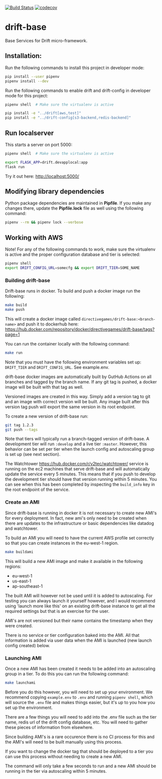 [![Build Status](https://github.com/directivegames/drift-base/workflows/Build%20and%20Test/badge.svg)](https://github.com/directivegames/drift-base)
[![codecov](https://codecov.io/gh/directivegames/drift-base/branch/develop/graph/badge.svg)](https://codecov.io/gh/directivegames/drift-base)


# drift-base
Base Services for Drift micro-framework.


## Installation:
Run the following commands to install this project in developer mode:

```bash
pip install --user pipenv
pipenv install --dev
```

Run the following commands to enable drift and drift-config in developer mode for this project:

```bash
pipenv shell  # Make sure the virtualenv is active

pip install -e "../drift[aws,test]"
pip install -e "../drift-config[s3-backend,redis-backend]"
```

## Run localserver
This starts a server on port 5000:

```bash
pipenv shell  # Make sure the virtualenv is active

export FLASK_APP=drift.devapplocal:app
flask run
```

Try it out here:
[http://localhost:5000/](http://localhost:5000/)


## Modifying library dependencies
Python package dependencies are maintained in **Pipfile**. If you make any changes there, update the **Pipfile.lock** file as well using the following command:

```bash
pipenv --rm && pipenv lock --verbose
```

## Working with AWS

Note! For any of the following commands to work, make sure the virtualenv is active and the proper configuration database and tier is selected:

```bash
pipenv shell
export DRIFT_CONFIG_URL=somecfg && export DRIFT_TIER=SOME_NAME
```

### Building drift-base
Drift-base runs in docker. To build and push a docker image run the following:
```bash
make build
make push
```

This will create a docker image called `directivegames/drift-base:<branch-name>` and push it to dockerhub here: https://hub.docker.com/repository/docker/directivegames/drift-base/tags?page=1

You can run the container locally with the following command:
```bash
make run
```
Note that you must have the following environment variables set up: `DRIFT_TIER` and `DRIFT_CONFIG_URL`. See example.env.

drift-base docker images are automatically built by GutHub Actions on all branches and tagged by the branch name. If any git tag is pushed, a docker image will be built with that tag as well.

Versioned images are created in this way. Simply add a version tag to git and an image with correct version will be built. Any image built after this version tag push will export the same version in its root endpoint.

To create a new version of drift-base run:
```bash
git tag 1.2.3
git push --tags
```

Note that tiers will typically run a branch-tagged version of drift-base. A development tier will run `:develop` and a live tier `:master`. However, this behavior can be set per tier when the launch config and autoscaling group is set up (see next section).

The Watchtower <https://hub.docker.com/r/v2tec/watchtower/> service is running on the ec2 machines that serve drift-base and will automatically update the service every 5 minutes. This means that if you push to develop the development tier should have that version running within 5 minutes. You can see when this has been completed by inspecting the `build_info` key in the root endpoint of the service.

### Create an AMI
Since drift-base is running in docker it is not necessary to create new AMI's for every deployment. In fact, new ami's only need to be created when there are updates to the infrastructure or basic dependencies like datadog and watchtower.

To build an AMI you will need to have the current AWS profile set correctly so that you can create instances in the eu-west-1 region.

```bash
make buildami
```

This will build a new AMI image and make it available in the following regions:
- eu-west-1
- us-east-1
- ap-southeast-1

The built AMI will however not be used until it is added to autoscaling. For testing you can always launch it yourself however, and I would recommend using 'launch more like this' on an existing drift-base instance to get all the required settings but that is an exercise for the user.

AMI's are not versioned but their name contains the timestamp when they were created. 

There is no service or tier configuration baked into the AMI. All that information is added via user data when the AMI is launched (new launch config created) below.

### Launching AMI
Once a new AMI has been created it needs to be added into an autoscaling group in a tier.
To do this you can run the following command:
```bash
make launchami
```

Before you do this however, you will need to set up your environment. We recommend copying `example.env` to `.env` and running `pipenv shell`, which will source the `.env` file and makes things easier, but it's up to you how you set up the environment.

There are a few things you will need to add into the .env file such as the tier name, redis url of the drift config database, etc. You will need to gather these pieces of information from elsewhere.

Since building AMI's is a rare occurence there is no CI process for this and the AMI's will need to be built manually using this process.

If you want to change the docker tag that should be deployed to a tier you can use this process without needing to create a new AMI.

The command will only take a few seconds to run and a new AMI should be running in the tier via autoscaling within 5 minutes.
